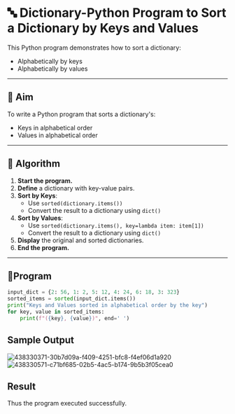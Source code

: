 # 🔤 Dictionary-Python Program to Sort a Dictionary by Keys and Values

This Python program demonstrates how to sort a dictionary:
- Alphabetically by keys
- Alphabetically by values

---

## 🎯 Aim

To write a Python program that sorts a dictionary's:
- Keys in alphabetical order
- Values in alphabetical order

---

## 🧠 Algorithm

1. **Start the program.**
2. **Define** a dictionary with key-value pairs.
3. **Sort by Keys**:
   - Use `sorted(dictionary.items())`
   - Convert the result to a dictionary using `dict()`
4. **Sort by Values**:
   - Use `sorted(dictionary.items(), key=lambda item: item[1])`
   - Convert the result to a dictionary using `dict()`
5. **Display** the original and sorted dictionaries.
6. **End the program.**

---

## 🧪Program
```python
input_dict = {2: 56, 1: 2, 5: 12, 4: 24, 6: 18, 3: 323}
sorted_items = sorted(input_dict.items())
print("Keys and Values sorted in alphabetical order by the key")
for key, value in sorted_items:
    print(f"({key}, {value})", end=' ')
```
## Sample Output
![438330371-30b7d09a-f409-4251-bfc8-f4ef06d1a920](https://github.com/user-attachments/assets/cc5702ba-4c44-4936-9179-a56af1d10354)
![438330571-c71bf685-02b5-4ac5-b174-9b5b3f05cea0](https://github.com/user-attachments/assets/5159c4a6-3949-42c5-b6b2-765fd25ac884)

## Result
Thus the program executed successfully.
